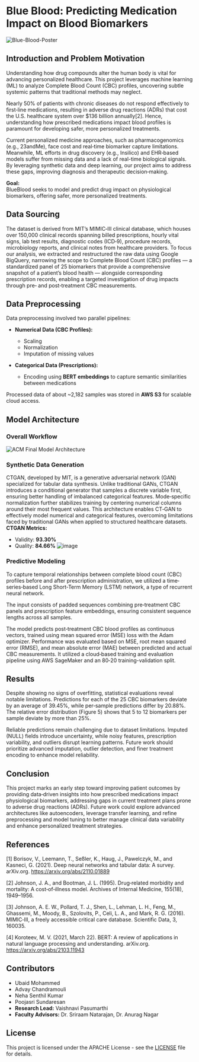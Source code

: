# Blue Blood: Predicting Medication Impact on Blood Biomarkers

![Blue-Blood-Poster](https://github.com/user-attachments/assets/0b0386fe-f6c7-4fe9-9146-e842be9f13a5)

## Introduction and Problem Motivation

Understanding how drug compounds alter the human body is vital for advancing personalized healthcare. This project leverages machine learning (ML) to analyze Complete Blood Count (CBC) profiles, uncovering subtle systemic patterns that traditional methods may neglect. 

Nearly 50% of patients with chronic diseases do not respond effectively to first‐line medications, resulting in adverse drug reactions (ADRs) that cost the U.S. healthcare system over $136 billion annually[2]. Hence, understanding how prescribed medications impact blood profiles is paramount for developing safer, more personalized treatments.

Current personalized medicine approaches, such as pharmacogenomics (e.g., 23andMe), face cost and real‐time biomarker capture limitations. Meanwhile, ML efforts in drug discovery (e.g., Insilico) and EHR‐based models suffer from missing data and a lack of real-time biological signals. By leveraging synthetic data and deep learning, our project aims to address these gaps, improving diagnosis and therapeutic decision‐making.

**Goal:**  
BlueBlood seeks to model and predict drug impact on physiological biomarkers, offering safer, more personalized treatments.

## Data Sourcing

The dataset is derived from MIT’s MIMIC‐III clinical database, which houses over 150,000 clinical records spanning billed prescriptions, hourly vital signs, lab test results, diagnostic codes (ICD‐9), procedure records, microbiology reports, and clinical notes from healthcare providers. To focus our analysis, we extracted and restructured the raw data using Google BigQuery, narrowing the scope to Complete Blood Count (CBC) profiles — a standardized panel of 25 biomarkers that provide a comprehensive snapshot of a patient’s blood health — alongside corresponding prescription records, enabling a targeted investigation of drug impacts through pre‐ and post‐treatment CBC measurements.

## Data Preprocessing
Data preprocessing involved two parallel pipelines:

- **Numerical Data (CBC Profiles):**
  - Scaling
  - Normalization
  - Imputation of missing values

- **Categorical Data (Prescriptions):**
  - Encoding using **BERT embeddings** to capture semantic similarities between medications

Processed data of about ~2,182 samples was stored in **AWS S3** for scalable cloud access.

## Model Architecture

### Overall Workflow
![ACM Final Model Architecture](https://github.com/user-attachments/assets/6ea43330-4a55-47b8-ae9f-4f9c568f1c01)

### Synthetic Data Generation
CTGAN, developed by MIT, is a generative adversarial network (GAN) specialized for tabular data synthesis. Unlike traditional GANs, CTGAN introduces a conditional generator that samples a discrete variable first, ensuring better handling of imbalanced categorical features. Mode‐specific normalization further stabilizes training by centering numerical columns around their most frequent values. This architecture enables CT‐GAN to effectively model numerical and categorical features, overcoming limitations faced by traditional GANs when applied to structured healthcare datasets.
**CTGAN Metrics:**
- Validity: **93.30%**
- Quality: **84.66%**
![image](https://github.com/user-attachments/assets/c95bea25-e8d7-47fa-a1a9-905d58b346a9)


### Predictive Modeling
To capture temporal relationships between complete blood count (CBC) profiles before and after prescription administration, we utilized a time‐series‐based Long Short‐Term Memory (LSTM) network, a type of recurrent neural network.

The input consists of padded sequences combining pre‐treatment CBC panels and prescription feature embeddings, ensuring consistent sequence lengths across all samples.

The model predicts post‐treatment CBC blood profiles as continuous vectors, trained using mean squared error (MSE) loss with the Adam optimizer. Performance was evaluated based on MSE, root mean squared error (RMSE), and mean absolute error (MAE) between predicted and actual CBC measurements. It utilized a cloud‐based training and evaluation pipeline using AWS SageMaker and an 80‐20 training-validation split.


## Results

Despite showing no signs of overfitting, statistical evaluations reveal notable limitations. Predictions for each of the 25 CBC biomarkers deviate by an average of 39.45%, while per‐sample predictions differ by 20.88%. The relative error distribution (Figure 5) shows that 5 to 12 biomarkers per sample deviate by more than 25%.

Reliable predictions remain challenging due to dataset limitations. Imputed (NULL) fields introduce uncertainty, while noisy features, prescription variability, and outliers disrupt learning patterns. Future work should prioritize advanced imputation, outlier detection, and finer treatment encoding to enhance model reliability.

## Conclusion

This project marks an early step toward improving patient outcomes by providing data‐driven insights into how prescribed medications impact physiological biomarkers, addressing gaps in current treatment plans prone to adverse drug reactions (ADRs). Future work could explore advanced architectures like autoencoders, leverage transfer learning, and refine preprocessing and model tuning to better manage clinical data variability and enhance personalized treatment strategies.

## References

[1] Borisov, V., Leemann, T., Seßler, K., Haug, J., Pawelczyk, M., and Kasneci, G. (2021). Deep neural networks and tabular data: A survey. arXiv.org. https://arxiv.org/abs/2110.01889

[2] Johnson, J. A., and Bootman, J. L. (1995). Drug‐related morbidity and mortality: A cost‐of‐illness model. Archives of Internal Medicine, 155(18), 1949–1956.

[3] Johnson, A. E. W., Pollard, T. J., Shen, L., Lehman, L. H., Feng, M., Ghassemi, M., Moody, B., Szolovits, P., Celi, L. A., and Mark, R. G. (2016). MIMIC‐III, a freely accessible critical care database. Scientific Data, 3, 160035.

[4] Koroteev, M. V. (2021, March 22). BERT: A review of applications in natural language processing and understanding. arXiv.org. https://arxiv.org/abs/2103.11943

## Contributors

- Ubaid Mohammed
- Advay Chandramouli
- Neha Senthil Kumar
- Poojasri Sundaresan
- **Research Lead:** Vaishnavi Pasumarthi
- **Faculty Advisors:** Dr. Sriraam Natarajan, Dr. Anurag Nagar


## License

This project is licensed under the APACHE License - see the [LICENSE](LICENSE) file for details.








